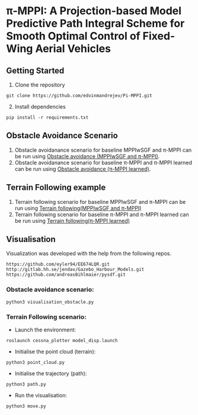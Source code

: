 # π-MPPI: A Projection-based Model Predictive Path Integral Scheme for Smooth Optimal Control of Fixed-Wing Aerial Vehicles

## Getting Started
1. Clone the repository
```
git clone https://github.com/edvinmandrejev/Pi-MPPI.git
```
2. Install dependencies
```
pip install -r requirements.txt
```
## Obstacle Avoidance Scenario
1. Obstacle avoidanance scenario for baseline MPPIwSGF and π-MPPI can be run using [Obstacle avoidance (MPPIwSGF and π-MPPI)](https://github.com/edvinmandrejev/Pi-MPPI/blob/main/Obstacle%20Avoidance/Comparison%3A%20Pi-MPPI%20and%20Baseline-MPPIwSGF/obstacle_avoidance.ipynb).
2. Obstacle avoidanance scenario for baseline π-MPPI and π-MPPI learned can be run using [Obstacle avoidance (π-MPPI learned)](https://github.com/edvinmandrejev/Pi-MPPI/blob/main/Obstacle%20Avoidance/Comparison%3A%20PI-MPPI%20learned/obst_avoidance_comparison_learned_vs_proj.ipynb).
## Terrain Following example
1.  Terrain following scenario for baseline MPPIwSGF and π-MPPI can be run using [Terrain following(MPPIwSGF and π-MPPI)](https://github.com/edvinmandrejev/Pi-MPPI/blob/main/Terrain%20Following/Comparison%3A%20Pi-MPPI%20and%20Baseline-MPPIwSGF/terrain_following.ipynb)
2. Terrain following scenario for baseline π-MPPI and π-MPPI learned can be run using [Terrain following(π-MPPI learned)](https://github.com/edvinmandrejev/Pi-MPPI/blob/main/Terrain%20Following/Comparison%3A%20PI-MPPI%20learned/terrain_baseline_learned_comparison.ipynb)

## Visualisation
Visualization was developed with the help from the following repos.
```
https://github.com/eyler94/EE674LQR.git
http://gitlab.hh.se/jendav/Gazebo_Harbour_Models.git
https://github.com/andreasBihlmaier/pysdf.git
```
### Obstacle avoidance scenario:
```
python3 visualisation_obstacle.py
```
### Terrain Following scenario:

- Launch the environment:
```
roslaunch cessna_plotter model_disp.launch
```
- Initialise the point cloud (terrain):
```
python3 point_cloud.py 
```
- Initialise the trajectory (path):
```
python3 path.py
```
- Run the visualisation:
```
python3 move.py
```

